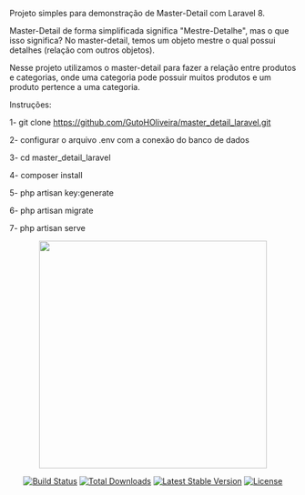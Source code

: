 Projeto simples para demonstração de Master-Detail com Laravel 8.

Master-Detail de forma simplificada significa "Mestre-Detalhe", mas o que isso significa?
No master-detail, temos um objeto mestre o qual possui detalhes (relação com outros objetos).

Nesse projeto utilizamos o master-detail para fazer a relação entre produtos e categorias, onde uma categoria pode possuir muitos produtos e um produto pertence a uma categoria.

Instruções:

1- git clone https://github.com/GutoHOliveira/master_detail_laravel.git

2- configurar o arquivo .env com a conexão do banco de dados

3- cd master_detail_laravel

4- composer install

5- php artisan key:generate

6- php artisan migrate

7- php artisan serve


<p align="center"><a href="https://laravel.com" target="_blank"><img src="https://raw.githubusercontent.com/laravel/art/master/logo-lockup/5%20SVG/2%20CMYK/1%20Full%20Color/laravel-logolockup-cmyk-red.svg" width="400"></a></p>

<p align="center">
<a href="https://travis-ci.org/laravel/framework"><img src="https://travis-ci.org/laravel/framework.svg" alt="Build Status"></a>
<a href="https://packagist.org/packages/laravel/framework"><img src="https://img.shields.io/packagist/dt/laravel/framework" alt="Total Downloads"></a>
<a href="https://packagist.org/packages/laravel/framework"><img src="https://img.shields.io/packagist/v/laravel/framework" alt="Latest Stable Version"></a>
<a href="https://packagist.org/packages/laravel/framework"><img src="https://img.shields.io/packagist/l/laravel/framework" alt="License"></a>
</p>
